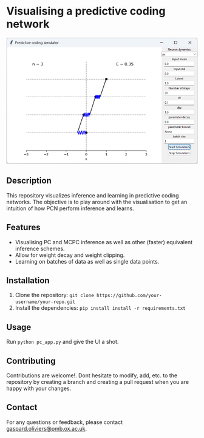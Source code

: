 # Visualising a predictive coding network

[![UI Screenshot](src/ui.png)](src/ui.png)

## Description

This repository visualizes inference and learning in predictive coding networks. The objective is to play around with the visualisation to get an intuition of how PCN perform inference and learns.

## Features

- Visualising PC and MCPC inference as well as other (faster) equivalent inference schemes.
- Allow for weight decay and weight clipping.
- Learning on batches of data as well as single data points.

## Installation

1. Clone the repository: `git clone https://github.com/your-username/your-repo.git`
2. Install the dependencies: `pip install install -r requirements.txt`

## Usage

Run `python pc_app.py` and give the UI a shot.

## Contributing

Contributions are welcome!.  Dont hesitate to modify, add, etc. to the repository by creating a branch and creating a pull request when you are happy with your changes. 


## Contact

For any questions or feedback, please contact [gaspard.oliviers@pmb.ox.ac.uk](mailto:gaspard.oliviers@pmb.ox.ac.uk).